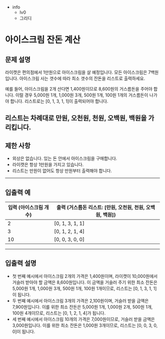 - info
    - lv0
    - 그리디

# 아이스크림 잔돈 계산
## 문제 설명
라이캣은 편의점에서 1만원으로 아이스크림을 살 예정입니다. 모든 아이스크림은 7백원입니다. 아이스크림 사는 갯수에 따라 최소 갯수의 잔돈을 리스트로 출력하세요.

예를 들어, 아이스크림을 2개 산다면 1,400원이므로 8,600원의 거스름돈을 주어야 합니다. 이럴 경우 5,000원 1개, 1,000원 3개, 500원 1개, 100원 1개의 거스름돈이 나가야 합니다. 리스트로는 [0, 1, 3, 1, 1]이 출력되어야 합니다.

리스트는 차례대로 만원, 오천원, 천원, 오백원, 백원을 가리킵니다.
---

## 제한 사항

- 외상은 없습니다. 있는 돈 안에서 아이스크림을 구매합니다.
- 라이캣은 항상 1만원을 가지고 있습니다.
- 리스트는 만원이 없어도 항상 만원부터 출력해야 합니다.

---

## 입출력 예

|   입력 (아이스크림 개수) | 출력 (거스름돈 리스트: [만원, 오천원, 천원, 오백원, 백원]) |
| --------------------- | ------------------------------------------------------- |
| 2                     | [0, 1, 3, 1, 1]                                         |
| 3                     | [0, 1, 2, 1, 4]                                         |
| 10                    | [0, 0, 3, 0, 0]                                         |

---

## 입출력 설명
- 첫 번째 예시에서 아이스크림 2개의 가격은 1,400원이며, 라이캣이 10,000원에서 거슬러 받아야 할 금액은 8,600원입니다. 이 금액을 거슬러 주기 위한 최소 잔돈은 5,000원 1개, 1,000원 3개, 500원 1개, 100원 1개이므로, 리스트는 [0, 1, 3, 1, 1]이 됩니다.
- 두 번째 예시에서 아이스크림 3개의 가격은 2,100원이며, 거슬러 받을 금액은 7,900원입니다. 이를 위한 최소 잔돈은 5,000원 1개, 1,000원 2개, 500원 1개, 100원 4개이므로, 리스트는 [0, 1, 2, 1, 4]가 됩니다.
- 세 번째 예시에서 아이스크림 10개의 가격은 7,000원이므로, 거슬러 받을 금액은 3,000원입니다. 이를 위한 최소 잔돈은 1,000원 3개이므로, 리스트는 [0, 0, 3, 0, 0]이 됩니다.